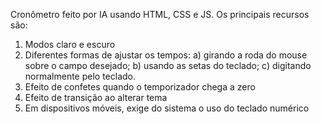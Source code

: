 Cronômetro feito por IA usando HTML, CSS e JS. Os principais recursos são:
1. Modos claro e escuro
2. Diferentes formas de ajustar os tempos:
   a) girando a roda do mouse sobre o campo desejado;
   b) usando as setas do teclado;
   c) digitando normalmente pelo teclado.
3. Efeito de confetes quando o temporizador chega a zero
4. Efeito de transição ao alterar tema
5. Em dispositivos móveis, exige do sistema o uso do teclado numérico
